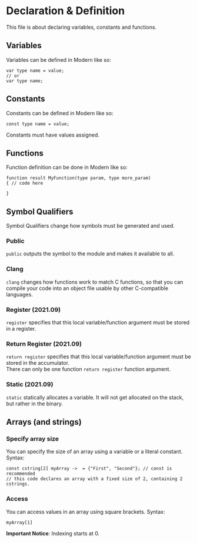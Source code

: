 # Declaration & Definition
This file is about declaring variables, constants and functions.
## Variables
Variables can be defined in Modern like so:  
```
var type name = value;
// or
var type name;
```
## Constants
Constants can be defined in Modern like so:  
```
const type name = value;
```  
Constants must have values assigned.
## Functions
Function definition can be done in Modern like so:  
```
function result MyFunction(type param, type more_param)
{ // code here

}
```
## Symbol Qualifiers
Symbol Qualifiers change how symbols must be generated and used.
### Public
``public`` outputs the symbol to the module and makes it available to all.
### Clang
``clang`` changes how functions work to match C functions, so that you can compile your code into an object file usable by other C-compatible languages.
### Register (2021.09)
``register`` specifies that this local variable/function argument must be stored in a register.
### Return Register (2021.09)
``return register`` specifies that this local variable/function argument must be stored in the accumulator.  
There can only be one function ``return register`` function argument.
### Static (2021.09)
``static`` statically allocates a variable. It will not get allocated on the stack, but rather in the binary.
## Arrays (and strings)
### Specify array size
You can specify the size of an array using a variable or a literal constant. Syntax:  
```
const cstring[2] myArray ->  = {"First", "Second"}; // const is recommended
// this code declares an array with a fixed size of 2, containing 2 cstrings.
```
### Access
You can access values in an array using square brackets. Syntax:  
```
myArray[1]
```  
**Important Notice**: Indexing starts at 0.